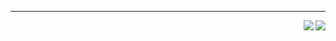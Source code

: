 
<hr>
<img align="right" src="https://github-readme-stats.vercel.app/api?username=sricardov&count_private=true&show_icons=true&theme=dark"/>
<img align="right" src="https://github-readme-stats.vercel.app/api/top-langs/?username=sricardov&count_private=true&hide_progress=true&theme=dark"/>

<!--
**sricardov/sricardov** is a ✨ _special_ ✨ repository because its `README.md` (this file) appears on your GitHub profile.

Here are some ideas to get you started:

- 🔭 I’m currently working on ...
- 🌱 I’m currently learning ...
- 👯 I’m looking to collaborate on ...
- 🤔 I’m looking for help with ...
- 💬 Ask me about ...
- 📫 How to reach me: ...
- 😄 Pronouns: ...
- ⚡ Fun fact: ...
-->
